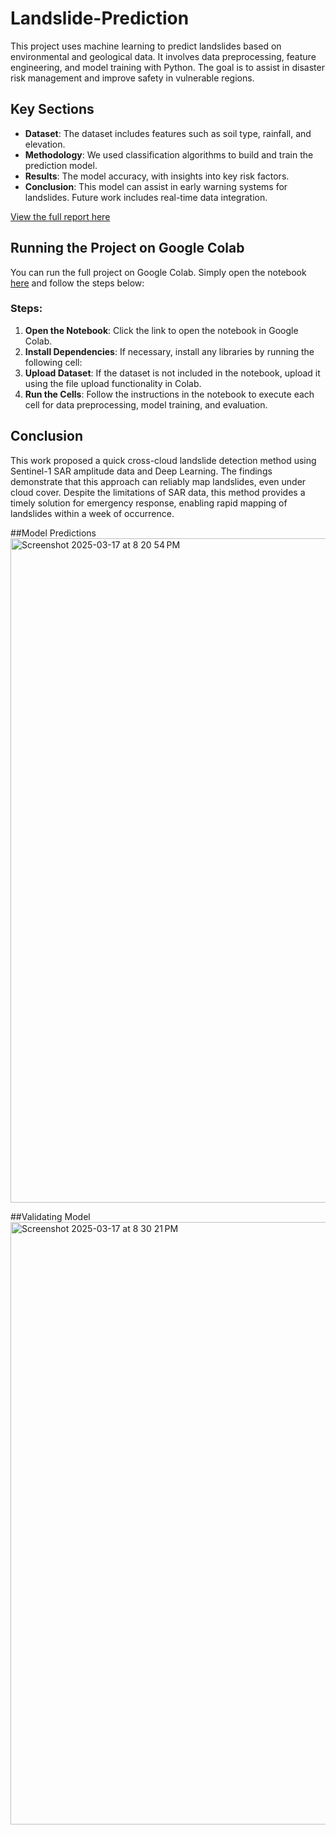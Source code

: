 # Landslide-Prediction
This project uses machine learning to predict landslides based on environmental and geological data. It involves data preprocessing, feature engineering, and model training with Python. The goal is to assist in disaster risk management and improve safety in vulnerable regions.

## Key Sections

- **Dataset**: The dataset includes features such as soil type, rainfall, and elevation.
- **Methodology**: We used classification algorithms to build and train the prediction model.
- **Results**: The model accuracy, with insights into key risk factors.
- **Conclusion**: This model can assist in early warning systems for landslides. Future work includes real-time data integration.

[View the full report here](https://drive.google.com/file/d/1o_7Y2v169jQX3Ae1H7A0mTIzrQuAvyu6/view?usp=drive_link)

## Running the Project on Google Colab

You can run the full project on Google Colab. Simply open the notebook [here](https://colab.research.google.com/drive/1qMVebD1ZcKJlP7Hu_DsrUu6BW6jOW6eH?usp=sharing) and follow the steps below:

### Steps:
1. **Open the Notebook**: Click the link to open the notebook in Google Colab.
2. **Install Dependencies**: If necessary, install any libraries by running the following cell:
3. **Upload Dataset**: If the dataset is not included in the notebook, upload it using the file upload functionality in Colab.
4. **Run the Cells**: Follow the instructions in the notebook to execute each cell for data preprocessing, model training, and evaluation.

## Conclusion

This work proposed a quick cross-cloud landslide detection method using Sentinel-1 SAR amplitude data and Deep Learning. The findings demonstrate that this approach can reliably map landslides, even under cloud cover. Despite the limitations of SAR data, this method provides a timely solution for emergency response, enabling rapid mapping of landslides within a week of occurrence.

##Model Predictions
<img width="1063" alt="Screenshot 2025-03-17 at 8 20 54 PM" src="https://github.com/user-attachments/assets/9997e352-e386-49d2-8b3b-cd6b7a65d399" />

##Validating Model
<img width="964" alt="Screenshot 2025-03-17 at 8 30 21 PM" src="https://github.com/user-attachments/assets/a6ad1f27-faed-435c-9583-f80a4bdabdc5" />
 <!-- Add image file path here -->
